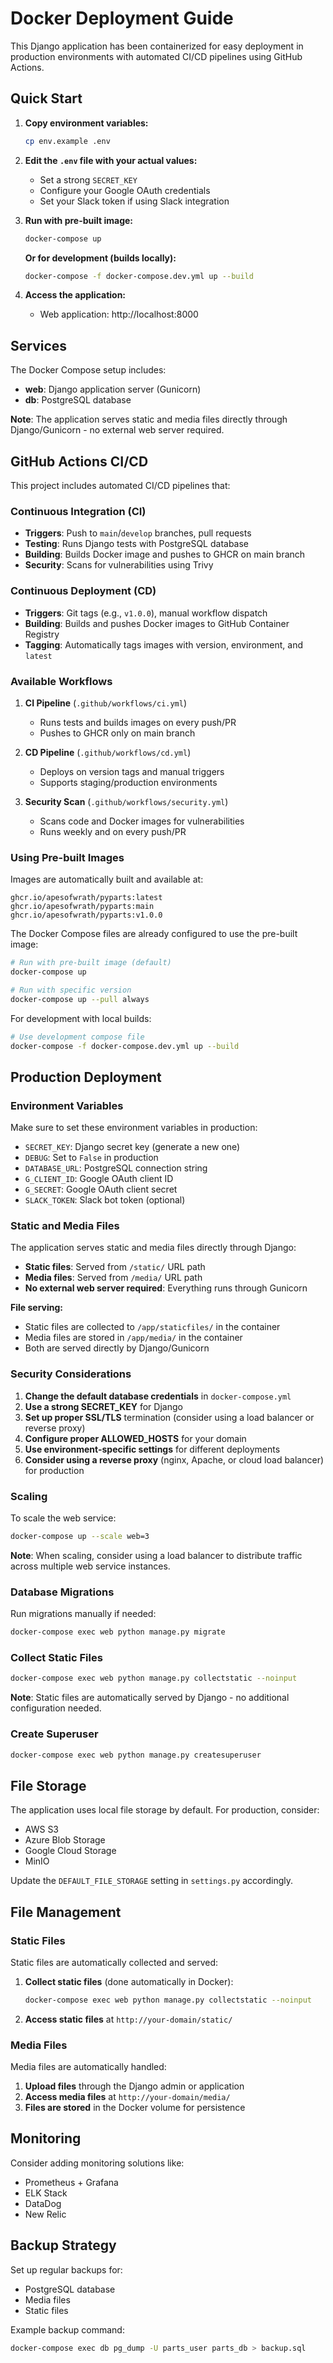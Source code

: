 # Docker Deployment Guide

This Django application has been containerized for easy deployment in production environments with automated CI/CD pipelines using GitHub Actions.

## Quick Start

1. **Copy environment variables:**
   ```bash
   cp env.example .env
   ```

2. **Edit the `.env` file with your actual values:**
   - Set a strong `SECRET_KEY`
   - Configure your Google OAuth credentials
   - Set your Slack token if using Slack integration

3. **Run with pre-built image:**
   ```bash
   docker-compose up
   ```

   **Or for development (builds locally):**
   ```bash
   docker-compose -f docker-compose.dev.yml up --build
   ```

4. **Access the application:**
   - Web application: http://localhost:8000

## Services

The Docker Compose setup includes:

- **web**: Django application server (Gunicorn)
- **db**: PostgreSQL database

**Note**: The application serves static and media files directly through Django/Gunicorn - no external web server required.

## GitHub Actions CI/CD

This project includes automated CI/CD pipelines that:

### Continuous Integration (CI)
- **Triggers**: Push to `main`/`develop` branches, pull requests
- **Testing**: Runs Django tests with PostgreSQL database
- **Building**: Builds Docker image and pushes to GHCR on main branch
- **Security**: Scans for vulnerabilities using Trivy

### Continuous Deployment (CD)
- **Triggers**: Git tags (e.g., `v1.0.0`), manual workflow dispatch
- **Building**: Builds and pushes Docker images to GitHub Container Registry
- **Tagging**: Automatically tags images with version, environment, and `latest`

### Available Workflows

1. **CI Pipeline** (`.github/workflows/ci.yml`)
   - Runs tests and builds images on every push/PR
   - Pushes to GHCR only on main branch

2. **CD Pipeline** (`.github/workflows/cd.yml`)
   - Deploys on version tags and manual triggers
   - Supports staging/production environments

3. **Security Scan** (`.github/workflows/security.yml`)
   - Scans code and Docker images for vulnerabilities
   - Runs weekly and on every push/PR

### Using Pre-built Images

Images are automatically built and available at:
```
ghcr.io/apesofwrath/pyparts:latest
ghcr.io/apesofwrath/pyparts:main
ghcr.io/apesofwrath/pyparts:v1.0.0
```

The Docker Compose files are already configured to use the pre-built image:
```bash
# Run with pre-built image (default)
docker-compose up

# Run with specific version
docker-compose up --pull always
```

For development with local builds:
```bash
# Use development compose file
docker-compose -f docker-compose.dev.yml up --build
```

## Production Deployment

### Environment Variables

Make sure to set these environment variables in production:

- `SECRET_KEY`: Django secret key (generate a new one)
- `DEBUG`: Set to `False` in production
- `DATABASE_URL`: PostgreSQL connection string
- `G_CLIENT_ID`: Google OAuth client ID
- `G_SECRET`: Google OAuth client secret
- `SLACK_TOKEN`: Slack bot token (optional)

### Static and Media Files

The application serves static and media files directly through Django:

- **Static files**: Served from `/static/` URL path
- **Media files**: Served from `/media/` URL path
- **No external web server required**: Everything runs through Gunicorn

**File serving:**
- Static files are collected to `/app/staticfiles/` in the container
- Media files are stored in `/app/media/` in the container
- Both are served directly by Django/Gunicorn

### Security Considerations

1. **Change the default database credentials** in `docker-compose.yml`
2. **Use a strong SECRET_KEY** for Django
3. **Set up proper SSL/TLS** termination (consider using a load balancer or reverse proxy)
4. **Configure proper ALLOWED_HOSTS** for your domain
5. **Use environment-specific settings** for different deployments
6. **Consider using a reverse proxy** (nginx, Apache, or cloud load balancer) for production

### Scaling

To scale the web service:

```bash
docker-compose up --scale web=3
```

**Note**: When scaling, consider using a load balancer to distribute traffic across multiple web service instances.

### Database Migrations

Run migrations manually if needed:

```bash
docker-compose exec web python manage.py migrate
```

### Collect Static Files

```bash
docker-compose exec web python manage.py collectstatic --noinput
```

**Note**: Static files are automatically served by Django - no additional configuration needed.

### Create Superuser

```bash
docker-compose exec web python manage.py createsuperuser
```

## File Storage

The application uses local file storage by default. For production, consider:

- AWS S3
- Azure Blob Storage
- Google Cloud Storage
- MinIO

Update the `DEFAULT_FILE_STORAGE` setting in `settings.py` accordingly.

## File Management

### Static Files

Static files are automatically collected and served:

1. **Collect static files** (done automatically in Docker):
   ```bash
   docker-compose exec web python manage.py collectstatic --noinput
   ```

2. **Access static files** at `http://your-domain/static/`

### Media Files

Media files are automatically handled:

1. **Upload files** through the Django admin or application
2. **Access media files** at `http://your-domain/media/`
3. **Files are stored** in the Docker volume for persistence

## Monitoring

Consider adding monitoring solutions like:

- Prometheus + Grafana
- ELK Stack
- DataDog
- New Relic

## Backup Strategy

Set up regular backups for:

- PostgreSQL database
- Media files
- Static files

Example backup command:
```bash
docker-compose exec db pg_dump -U parts_user parts_db > backup.sql
```
